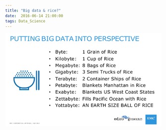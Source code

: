 ```yaml
---
title: "Big data & rice?"
date:  2016-06-14 21:00:00
tags: Data_Science
---
```


![](/assets/img/rice-data.png)
